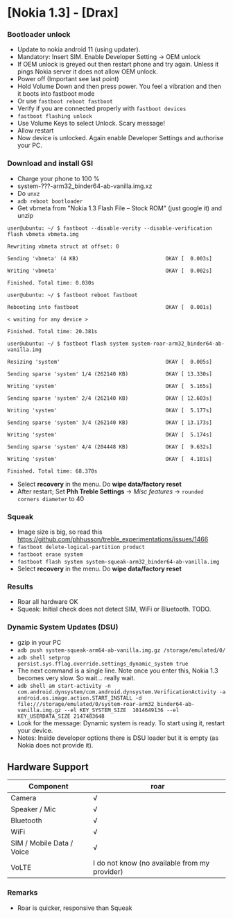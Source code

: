# [Nokia 1.3] - [Drax]

### Bootloader unlock

- Update to nokia android 11 (using updater).
- Mandatory: Insert SIM. Enable Developer Setting -> OEM unlock
- If OEM unlock is greyed out then restart phone and try again. Unless it pings Nokia server it does not allow OEM unlock.
- Power off (Important see last point)
- Hold Volume Down and then press power. You feel a vibration and then it boots into fastboot mode
- Or use `fastboot reboot fastboot`
- Verify if you are connected properly with `fastboot devices`
- `fastboot flashing unlock`
- Use Volume Keys to select Unlock. Scary message!
- Allow restart
- Now device is unlocked. Again enable Developer Settings and authorise your PC.

### Download and install GSI

- Charge your phone to 100 %
- system-???-arm32_binder64-ab-vanilla.img.xz
- Do `unxz`
- `adb reboot bootloader`
- Get vbmeta from "Nokia 1.3 Flash File – Stock ROM" (just google it) and unzip

`user@ubuntu: ~/ $ fastboot --disable-verity --disable-verification flash vbmeta vbmeta.img`

`Rewriting vbmeta struct at offset: 0`

`Sending 'vbmeta' (4 KB)                            OKAY [  0.003s]`

`Writing 'vbmeta'                                   OKAY [  0.002s]`

`Finished. Total time: 0.030s`

`user@ubuntu: ~/ $ fastboot reboot fastboot`

`Rebooting into fastboot                            OKAY [  0.001s]`

`< waiting for any device >`

`Finished. Total time: 20.381s`

`user@ubuntu: ~/ $ fastboot flash system system-roar-arm32_binder64-ab-vanilla.img `

`Resizing 'system'                                  OKAY [  0.005s]`

`Sending sparse 'system' 1/4 (262140 KB)            OKAY [ 13.330s]`

`Writing 'system'                                   OKAY [  5.165s]`

`Sending sparse 'system' 2/4 (262140 KB)            OKAY [ 12.603s]`

`Writing 'system'                                   OKAY [  5.177s]`

`Sending sparse 'system' 3/4 (262140 KB)            OKAY [ 13.173s]`

`Writing 'system'                                   OKAY [  5.174s]`

`Sending sparse 'system' 4/4 (204448 KB)            OKAY [  9.632s]`

`Writing 'system'                                   OKAY [  4.101s]`

`Finished. Total time: 68.370s`


- Select **recovery** in the menu. Do **wipe data/factory reset**
- After restart; Set **Phh Treble Settings** -> _Misc features_ -> `rounded corners diameter` to 40

### Squeak

- Image size is big, so read this https://github.com/phhusson/treble_experimentations/issues/1466
- `fastboot delete-logical-partition product`
- `fastboot erase system`
- `fastboot flash system system-squeak-arm32_binder64-ab-vanilla.img`
- Select **recovery** in the menu. Do **wipe data/factory reset**

### Results

- Roar all hardware OK
- Squeak: Initial check does not detect SIM, WiFi or Bluetooth. TODO.

### Dynamic System Updates (DSU) 


- gzip in your PC
- `adb push system-squeak-arm64-ab-vanilla.img.gz /storage/emulated/0/`
- `adb shell setprop persist.sys.fflag.override.settings_dynamic_system true`
- The next command is a single line. Note once you enter this, Nokia 1.3 becomes very slow. So wait... really wait.
- `adb shell am start-activity -n com.android.dynsystem/com.android.dynsystem.VerificationActivity -a android.os.image.action.START_INSTALL -d file:///storage/emulated/0/system-roar-arm32_binder64-ab-vanilla.img.gz --el KEY_SYSTEM_SIZE  1014649136 --el KEY_USERDATA_SIZE 2147483648`
- Look for the message: Dynamic system is ready. To start using it, restart your device.
- Notes: Inside developer options there is DSU loader but it is empty (as Nokia does not provide it). 


## Hardware Support  


| Component                 |      roar                                              |     
|---------------------------|-----------------------------------------------------------| 
| Camera                    | √                                                         |   
| Speaker / Mic             | √                                                         |   
| Bluetooth                 | √                                                         |
| WiFi                      | √                                                         |
| SIM / Mobile Data / Voice | √                                                         |       
| VoLTE                     | I do not know (no available from my provider)             |    


### Remarks

- Roar is quicker, responsive than Squeak